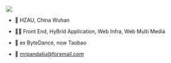 <img src="https://img.alicdn.com/imgextra/i2/O1CN01cCwabO1pGZ03F0rVY_!!6000000005333-2-tps-2880-925.png">

- 🏫 HZAU, China Wuhan

- 🧑‍💻 Front End, HyBrid Application, Web Infra, Web Multi Media

- 🏡 ex ByteDance, now Taobao

- 📮 mrpandaliu@forxmail.com

  


